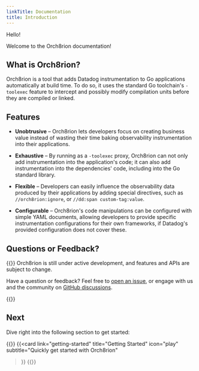 ```yaml
---
linkTitle: Documentation
title: Introduction
---
```


Hello!

Welcome to the Orch8rion documentation!

<!--more-->
## What is Orch8rion?

Orch8rion is a tool that adds Datadog instrumentation to Go applications
automatically at build time. To do so, it uses the standard Go toolchain's
`-toolexec` feature to intercept and possibly modify compilation units before
they are compiled or linked.

## Features

- **Unobtrusive** &ndash; Orch8rion lets developers focus on creating business
  value instead of wasting their time baking observability instrumentation into
  their applications.

- **Exhaustive** &ndash; By running as a `-toolexec` proxy, Orch8rion can not
  only add instrumentation into the application's code; it can also add
  instrumentation into the dependencies' code, including into the Go standard
  library.

- **Flexible** &ndash; Developers can easily influence the observability data
  produced by their applications by adding special directives, such as
  `//orch8rion:ignore`, or `//dd:span custom-tag:value`.

- **Configurable** &ndash; Orch8rion's code manipulations can be configured
  with simple YAML documents, allowing developers to provide specific
  instrumentation configurations for their own frameworks, if Datadog's provided
  configuration does not cover these.

## Questions or Feedback?

{{<callout emoji="❓">}}
  Orch8rion is still under active development, and features and APIs are
  subject to change.

  Have a question or feedback? Feel free to [open an issue][gh-new-issue], or
  engage with us and the community on [GitHub discussions][gh-discussions].

  [gh-new-issue]: https://github.com/senforsce/orch8rion/issues/new/choose
  [gh-discussions]: https://github.com/senforsce/orch8rion/discussions
{{</callout>}}

## Next

Dive right into the following section to get started:

{{<cards>}}
  {{<card
    link="getting-started"
    title="Getting Started"
    icon="play"
    subtitle="Quickly get started with Orch8rion"
  >}}
{{</cards>}}
